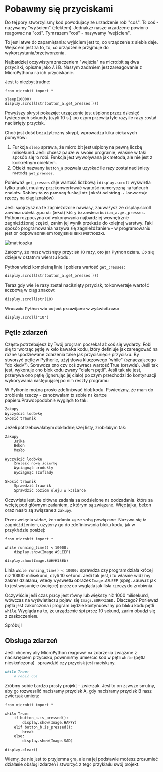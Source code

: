# Pobawmy się przyciskami

Do tej pory stworzylismy kod powodujacy ze urzadzenie robi "coś". To coś - nazywamy "wyjściem" (efektem). Jednakze nasze urzadzenie powinno reagowac na "coś". Tym razem "coś" - nazywamy "wejściem".

To jest latwe do zapamiętania: wyjściem jest to, co urządzenie z siebie daje. Wejściem jest za to, to, co urządzenie przyjmuje do wykorzystania/przetworzenia.

Najbardziej oczywistym znaczeniem "wejścia" na micro:bit są dwa przyciski, opisane jako A i B. Naszym zadaniem jest zareagowanie z MicroPythona na ich przyciskanie.

Jest to niezbyt trudne:

```markdawn
from microbit import *

sleep(10000)
display.scroll(str(button_a.get_presses()))
```

Powyższy skrypt pokazuje: urządzenie jest uśpione przez dziesięć tysięcznych sekundy (czyli 10 s.), po czym przewija tyle razy ile razy został naciśnięty przycisk.

Choć jest dość bezużyteczny skrypt, wprowadza kilka ciekawych pomysłów:

1. Funkcja `sleep` sprawia, że micro:bit jest uśpiony na pewną liczbę milisekund. Jeśli chcesz pauze w swoim programie, właśnie w taki sposób się to robi. Funkcja jest wywoływana jak metoda, ale nie jest z konkretnym obiektem.
1. Obiekt nazwany `button_a` pozwala uzyskać ile razy został naciśnięty metodą `get_presses`.

Ponieważ `get_presses` daje wartość liczbową i `display.scroll` wyświetla tylko znaki, musimy przekonwertować wartość numeryczną na łańcuch znaków. Robimy to za pomocą funkcji str ( skrót od string ~ konwertuje rzeczy na ciągi znaków).

Jeśli spojrzysz na te zagnieżdzone nawiasy, zauważysz ze display.scroll zawiera obiekt typu str (tekst) który to zawiera `button_a.get_presses`.
Python rozpoczyna od wykonywania najbardziej wewnętrznie zagnieżdżonej części, zanim jej wynik przekaże do kolejnej warstwy.
Taki sposób programowania nazywa się zagnieżdżaniem - w programowaniu jest on odpowiednikiem rosyjskiej lalki Matrioszki.

![matrioszka][matrioszka]

[matrioszka]: https://github.com/plpug/Microbit/raw/master/chapter06/img/1.jpg "matrioszka"

Załóżmy, że masz wciśnięty przycisk 10 razy, oto jak Python działa. Co się dzieje w ostatnim wierszu kodu:

Python widzi kompletną linie i pobiera wartość `get_presses`:

```markdown
display.scroll(str(button_a.get_presses()))
```

Teraz gdy wie ile razy został naciśnięty przycisk, to konwertuje wartość liczbową w ciąg znaków:

``` markdown
display.scroll(str(10))
```
Wreszcie Python wie co jest przewijane w wyświetlaczu:

```markdown
display.scroll("10")
```

## Pętle zdarzeń

Często potrzebujesz by Twój program poczekał aż coś się wydarzy. Robi się to tworząc pętlę w koło kawałka kodu, który definiuje jak zareagować na różne spodziewane zdarzenia takie jak przyciśnięcie przycisku.
By stworzyć pętlę w Pythonie, użyj słowa kluczowego "while" (oznaczającego "do kiedy"). Sprawdza ono czy coś zwraca wartość True (prawdę).
Jeśli tak jest, wykonuje ono blok kodu zwany "ciałem pętli". Jeśli tak nie jest, przerywa ono pętlę (ignorując jej ciało) po czym przechodzi do kontynuacji wykonywania następującej po nim reszty programu.

W Pythonie można prosto zdefiniować blok kodu. Powiedzmy, że mam do zrobienia rzeczy - zanotowałam to sobie na kartce papieru.Prawdopodobnie wygląda to tak:

```markdown
Zakupy
Wyczyścić lodówkę
Skosić trawnik
```

Jeżeli potrzebowałabym dokładniejszej listy, zrobiłabym tak:

```markdown
Zakupy
	Jajka
	Bekon
	Masło

Wyczyścić lodówke
	Znaleźć nową ścierkę
	Wyciągnąć produkty
	Wyciągnąć szuflady

Skosić trawnik
	Sprawdzić trawnik
	Sprawdzić poziom oleju w kosiarce
```

Oczywiste jest, że główne zadania są podzielone na podzadania, które są wciętę pod głównym zadaniem, z którym są związane. Więc jajka, bekon oraz masło są związane z `zakupy`.

Przez wcięcia widać, że zadania są ze sobą powiązane. Nazywa się to zagnieżdżeniem, użyjemy go do zdefiniowania bloku kodu, jak w przykładzie poniżej:

```markdown
from microbit import *

while running_time() < 10000:
    display.show(Image.ASLEEP)

display.show(Image.SURPRISED)
```
Linia `while running_time() < 10000:` sprawdza czy program działa krócej niż 10000 milisekund, czyli 10 sekund. Jeśli tak jest, i tu właśnie widzimy zakres działania, wtedy wyświetla obrazek `Image.ASLEEP` (śpię). Zauważ jak to jest wysunięte (wcięcie) przez co wygląda jak lista rzeczy do zrobienia.

Oczywiście jeśli czas pracy jest równy lub większy niż 1000 milisekund, wówczas na wyświetlaczu pojawi się `Image.SURPRISED.` Dlaczego? Ponieważ pętla jest zakończona
i program będzie kontynuowany po bloku kodu pętli `while`. Wygląda na to, że urządzenie śpi przez 10 sekund, zanim obudzi się z zaskoczeniem.

Spróbuj!

## Obsługa zdarzeń

Jeśli chcemy aby MicroPython reagował na zdarzenia związane z naciśnięciem przycisku, powinniśmy umieścić kod w pętli `while` (pętla nieskończona) i sprawdzić
czy przycisk jest naciskany.

```markdown
while True:
    # robić coś
```
Zróbmy sobie bardzo prosty projekt - zwierzak. Jest to on zawsze smutny, aby go rozweselić naciskamy przycisk A, gdy naciskamy przycisk B nasz zwierzak umiera:

```markdown
from microbit import *

while True:
    if button_a.is_pressed():
        display.show(Image.HAPPY)
    elif button_b.is_pressed():
        break
    else:
        display.show(Image.SAD)

display.clear()

```

Wiemy, że nie jest to przyjemna gra, ale na jej podstawie możesz zrozumieć działanie obsługi zdarzeń i stworzyć z tego przykładu swój projekt.
